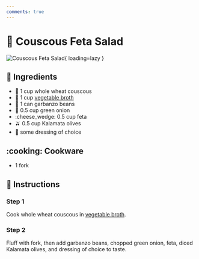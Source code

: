 ```yaml
---
comments: true
---
```

# :rice: Couscous Feta Salad

![Couscous Feta Salad](../assets/images/couscous-feta-salad.jpg){ loading=lazy }

## :salt: Ingredients

- :shallow_pan_of_food: 1 cup whole wheat couscous
- :stew: 1 cup [vegetable broth][1]
- :potato: 1 can garbanzo beans
- :herb: 0.5 cup green onion
- :cheese_wedge: 0.5 cup feta
- :olive: 0.5 cup Kalamata olives
- :green_salad: some dressing of choice

## :cooking: Cookware

- 1 fork

## :pencil: Instructions

### Step 1

Cook whole wheat couscous in [vegetable broth][1].

### Step 2

Fluff with fork, then add garbanzo beans, chopped green onion, feta, diced Kalamata olives, and dressing of choice to
taste.

[1]: <../ingredients/vegetable-broth.md>
